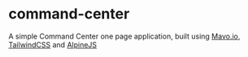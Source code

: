 # command-center

A simple Command Center one page application, built using <a href="https://github.com/mavoweb/mavo">Mavo.io</a>, <a href="https://github.com/tailwindlabs/tailwindcss">TailwindCSS</a> and <a href="https://github.com/alpinejs/alpine">AlpineJS</a>